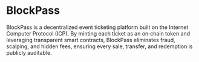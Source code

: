 # BlockPass
BlockPass is a decentralized event ticketing platform built on the Internet Computer Protocol (ICP). By minting each ticket as an on‑chain token and leveraging transparent smart contracts, BlockPass eliminates fraud, scalping, and hidden fees, ensuring every sale, transfer, and redemption is publicly auditable.
